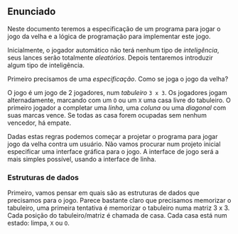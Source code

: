 
## Enunciado

Neste documento teremos a especificação de um programa para jogar o jogo
da velha e a lógica de programação para implementar este jogo.

Inicialmente, o jogador automático não terá nenhum tipo de *inteligência*,
seus lances serão totalmente *aleatórios*. Depois tentaremos introduzir algum
tipo de inteligência.

Primeiro precisamos de uma *especificação*. Como se joga o jogo da velha?

O jogo é um jogo de 2 jogadores, num *tabuleiro* `3 x 3`. Os jogadores
jogam alternadamente, marcando com um `O` ou um `X` uma casa livre do tabuleiro.
O primeiro jogador a completar uma *linha*, uma *coluna* ou uma *diagonal*
com suas marcas vence. Se todas as casa forem ocupadas sem nenhum vencedor, há
empate.

Dadas estas regras podemos começar a projetar o programa para jogar jogo da
velha contra um usuário. Não vamos procurar num projeto inicial especificar uma
interface gráfica para o jogo. A interface de jogo será a mais simples possível,
usando a interface de linha.

### Estruturas de dados

Primeiro, vamos pensar em quais são as estruturas de dados que precisamos para
o jogo. Parece bastante claro que precisamos memorizar o tabuleiro, uma
primeira tentativa é memorizar o tabuleiro numa matriz 3 x 3. Cada posição
do tabuleiro/matriz é chamada de casa. Cada casa está num estado: limpa, `X` ou
`O`. 
